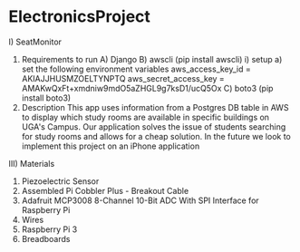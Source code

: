 # ElectronicsProject

I) SeatMonitor
   1. Requirements to run
      A) Django
      B) awscli (pip install awscli)
         i) setup
            a) set the following environment variables
               aws_access_key_id = AKIAJJHUSMZOELTYNPTQ
               aws_secret_access_key = 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
      C) boto3 (pip install boto3)
   2. Description
      This app uses information from a Postgres DB table in AWS to display which study rooms are available in specific buildings on UGA's Campus.
      Our application solves the issue of students searching for study rooms and allows for a cheap solution. In the future we look to implement
      this project on an iPhone application

III) Materials
   1. Piezoelectric Sensor 
   2. Assembled Pi Cobbler Plus - Breakout Cable
   3. Adafruit MCP3008 8-Channel 10-Bit ADC With SPI Interface for Raspberry Pi
   4. Wires
   5. Raspberry Pi 3	
   6. Breadboards

